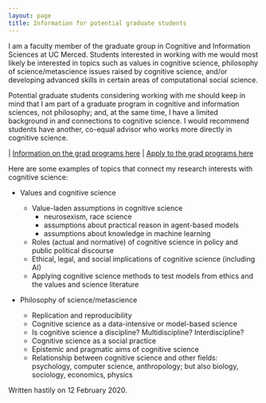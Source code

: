 ```yaml
---
layout: page
title: Information for potential graduate students
---
```


I am a faculty member of the graduate group in Cognitive and Information Sciences at UC Merced.  Students interested in working with me would most likely be interested in topics such as values in cognitive science, philosophy of science/metascience issues raised by cognitive science, and/or developing advanced skills in certain areas of computational social science.  

Potential graduate students considering working with me should keep in mind that I am part of a graduate program in cognitive and information sciences, not philosophy; and, at the same time, I have a limited background in and connections to cognitive science.  I would recommend students have another, co-equal advisor who works more directly in cognitive science.  

| [Information on the grad programs here](https://cogsci.ucmerced.edu/graduate-program)
| [Apply to the grad programs here](https://graduatedivision.ucmerced.edu/prospective-students/apply-now)

Here are some examples of topics that connect my research interests with cognitive science:  

- Values and cognitive science
	- Value-laden assumptions in cognitive science
		- neurosexism, race science
		- assumptions about practical reason in agent-based models
		- assumptions about knowledge in machine learning
	- Roles (actual and normative) of cognitive science in policy and public political discourse
	- Ethical, legal, and social implications of cognitive science (including AI)
	- Applying cognitive science methods to test models from ethics and the values and science literature
	
- Philosophy of science/metascience
	- Replication and reproducibility
	- Cognitive science as a data-intensive or model-based science
	- Is cognitive science a discipline? Multidiscipline? Interdiscipline? 
	- Cognitive science as a social practice
	- Epistemic and pragmatic aims of cognitive science
	- Relationship between cognitive science and other fields:  psychology, computer science, anthropology; but also biology, sociology, economics, physics

<!-- 
- Computational social science methods
	- Sources of data
		- administrative data, public records
		- bibliometric data (journal article metadata)
	- Analysis methods
		- network analysis
		- text analysis
 -->

Written hastily on 12 February 2020.


